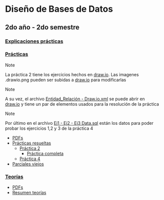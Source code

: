# Diseño de Bases de Datos
## 2do año - 2do semestre
### [Explicaciones prácticas](https://github.com/Pedro0604/2do-LS-LI-API-ATIC/tree/main/2do%20semestre/DBD/Explicaciones%20pr%C3%A1cticas)
### [Prácticas](https://github.com/Pedro0604/2do-LS-LI-API-ATIC/tree/main/2do%20semestre/DBD/Pr%C3%A1cticas)
> [!NOTE]
> La práctica 2 tiene los ejercicios hechos en [draw.io](https://draw.io). Las imagenes .drawio.png pueden ser subidas a [draw.io](https://draw.io) para modificarlas

> [!NOTE]
> A su vez, el archivo [Entidad_Relación - Draw.io.xml](https://github.com/Pedro0604/2do-LS-LI-API-ATIC/blob/main/2do%20semestre/DBD/Pr%C3%A1cticas/Pr%C3%A1cticas%20resueltas/Pr%C3%A1ctica%202/Entidad_Relaci%C3%B3n%20-%20Draw.io.xml) se puede abrir en [draw.io](https://draw.io) y tiene un par de elementos usados para la resolución de la práctica

> [!NOTE]
> Por último en el archivo [Ej1 - Ej2 - Ej3 Data.sql](https://github.com/Pedro0604/2do-LS-LI-API-ATIC/blob/main/2do%20semestre/DBD/Pr%C3%A1cticas/Pr%C3%A1cticas%20resueltas/Pr%C3%A1ctica%204/Ej1%20-%20Ej2%20-%20Ej3%20Data.sql) están los datos para poder probar los ejercicios 1,2 y 3 de la práctica 4

  * [PDFs](https://github.com/Pedro0604/2do-LS-LI-API-ATIC/tree/main/2do%20semestre/DBD/Pr%C3%A1cticas/PDFs)
  * [Prácticas resueltas](https://github.com/Pedro0604/2do-LS-LI-API-ATIC/tree/main/2do%20semestre/DBD/Pr%C3%A1cticas/Pr%C3%A1cticas%20resueltas)
    * [Práctica 2](https://github.com/Pedro0604/2do-LS-LI-API-ATIC/tree/main/2do%20semestre/DBD/Pr%C3%A1cticas/Pr%C3%A1cticas%20resueltas/Pr%C3%A1ctica%202)
      * [Práctica completa](https://github.com/Pedro0604/2do-LS-LI-API-ATIC/blob/main/2do%20semestre/DBD/Pr%C3%A1cticas/Pr%C3%A1cticas%20resueltas/Pr%C3%A1ctica%202/Pr%C3%A1ctica%202%20-%20PDF.pdf)
    * [Práctica 4](https://github.com/Pedro0604/2do-LS-LI-API-ATIC/tree/main/2do%20semestre/DBD/Pr%C3%A1cticas/Pr%C3%A1cticas%20resueltas/Pr%C3%A1ctica%204)
  * [Parciales viejos](https://github.com/Pedro0604/2do-LS-LI-API-ATIC/tree/main/2do%20semestre/DBD/Pr%C3%A1cticas/Parciales%20viejos)
### [Teorías](https://github.com/Pedro0604/2do-LS-LI-API-ATIC/tree/main/2do%20semestre/DBD/Teor%C3%ADas)
  * [PDFs](https://github.com/Pedro0604/2do-LS-LI-API-ATIC/tree/main/2do%20semestre/DBD/Teor%C3%ADas/PDFs)
  * [Resumen teorías](https://github.com/Pedro0604/2do-LS-LI-API-ATIC/blob/main/2do%20semestre/DBD/Teor%C3%ADas/Resumen%20teor%C3%ADas.pdf)
